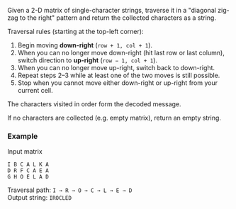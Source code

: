Given a 2-D matrix of single-character strings, traverse it in a "diagonal zig-zag to the right" pattern and return the collected characters as a string.

Traversal rules (starting at the top-left corner):

1. Begin moving **down-right** (`row + 1, col + 1`).
2. When you can no longer move down-right (hit last row or last column), switch direction to **up-right** (`row − 1, col + 1`).
3. When you can no longer move up-right, switch back to down-right.
4. Repeat steps 2–3 while at least one of the two moves is still possible.
5. Stop when you cannot move either down-right or up-right from your current cell.

The characters visited in order form the decoded message.

If no characters are collected (e.g. empty matrix), return an empty string.

### Example

Input matrix
```
I B C A L K A
D R F C A E A
G H O E L A D
```
Traversal path: `I → R → O → C → L → E → D`  
Output string: `IROCLED`
